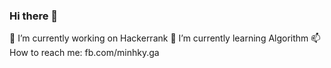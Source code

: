 ### Hi there 👋
🔭 I’m currently working on Hackerrank
🌱 I’m currently learning Algorithm
📫 How to reach me: fb.com/minhky.ga

